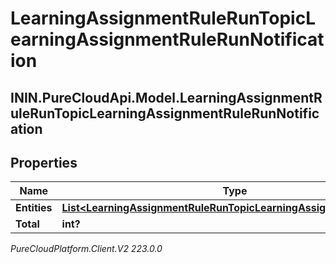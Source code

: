 # LearningAssignmentRuleRunTopicLearningAssignmentRuleRunNotification

## ININ.PureCloudApi.Model.LearningAssignmentRuleRunTopicLearningAssignmentRuleRunNotification

## Properties

|Name | Type | Description | Notes|
|------------ | ------------- | ------------- | -------------|
| **Entities** | [**List&lt;LearningAssignmentRuleRunTopicLearningAssignmentsCreated&gt;**](LearningAssignmentRuleRunTopicLearningAssignmentsCreated) |  | [optional] |
| **Total** | **int?** |  | [optional] |



_PureCloudPlatform.Client.V2 223.0.0_

